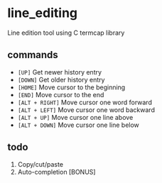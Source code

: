 # line_editing
Line edition tool using C termcap library

## commands

- `[UP]` Get newer history entry
- `[DOWN]` Get older history entry
- `[HOME]` Move cursor to the beginning
- `[END]` Move cursor to the end
- `[ALT + RIGHT]` Move cursor one word forward
- `[ALT + LEFT]` Move cursor one word backward
- `[ALT + UP]` Move cursor one line above
- `[ALT + DOWN]` Move cursor one line below

## todo

1. Copy/cut/paste
2. Auto-completion [BONUS]
